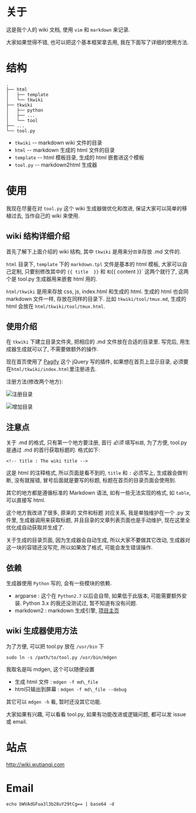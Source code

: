 # 关于 #

这是我个人的 wiki 文档, 使用 `vim` 和 `markdown` 来记录.

大家如果觉得不错, 也可以把这个基本框架拿去用, 我在下面写了详细的使用方法.

# 结构 #

	.
	├── html
	│   ├── template
	│   └── tkwiki
	├── tkwiki
	│   ├── python
	│   ├── ...
	│   └── tool
	├── ...
	└── tool.py

* `tkwiki` -- markdown wiki 文件的目录
* `html` -- markdown 生成的 html 文件的目录
* `template` -- html 模板目录, 生成的 html 嵌套进这个模板
* `tool.py` -- markdown2html 生成器

# 使用 #

我现在尽量在对 `tool.py` 这个 wiki 生成器做优化和改进, 保证大家可以简单的移植过去, 当作自己的 wiki 来使用.

## wiki 结构详细介绍 ##

首先了解下上面介绍的 wiki 结构, 其中 `tkwiki` 是用来分`目录`存放 .md 文件的.

`html` 目录下, `template` 下的 `markdown.tpl` 文件是基本的 html 模板, 大家可以自己定制, 只要别修改其中的 `{{ title  }}` 和 ` 和 `{{ content  }}` 这两个就行了, 这两个是 tool.py 生成器用来嵌套 html 用的.

`html/tkwiki` 是用来存放 css, js, index.html 和生成的 html. 生成的 html 也会同 markdown 文件一样, 存放在同样的目录下. 比如 `tkwiki/tool/tmux.md`, 生成的 html 会放在 `html/tkwiki/tool/tmux.html`.

## 使用介绍 ##

在 `tkwiki` 下建立目录文件夹, 把相应的 .md 文件放在合适的目录里. 写完后, 用生成器生成就可以了, 不需要做额外的操作.

现在首页使用了 [Pagify](https://github.com/cmpolis/Pagify) 这个 jQuery 写的插件, 如果想在首页上显示目录, 必须要在`html/tkwiki/index.html`里注册进去.

注册方法(修改两个地方):

![注册目录](http://wutianqi-wiki.b0.upaiyun.com/wiki_readme1.png)

![增加目录](http://wutianqi-wiki.b0.upaiyun.com/wiki_readme2.png)

## 注意点 ##

关于 .md 的格式, 只有第一个地方要注册, 首行 *必须* 填写`标题`, 为了方便, tool.py 是通过 .md 的首行获取标题的. 格式如下:

	<!-- title : The wiki title -->

这是 html 的注释格式, 所以页面是看不到的, `title` 和 `:` 必须写上, 生成器会做判断, 没有就报错, 冒号后面就是要写的标题, 标题在首页的目录页面会使用到.

其它的地方都是遵循标准的 Markdown 语法, 如有一些无法实现的格式, 如 `table`, 可以直接写 html.

这个地方我改进了很多, 原来的 文件和标题 对应关系, 我是单独维护在一个 .py 文件里, 生成器调用来获取标题, 并且目录的文章列表页面也是手动维护, 现在这里全优化成自动获取并生成了.

关于生成的目录页面, 因为生成器会自动生成, 所以大家不要做其它改动, 生成器对这一块的容错还没写完, 所以如果改了格式, 可能会发生错误操作.

## 依赖 ##

生成器使用 `Python` 写的, 会有一些模块的依赖.

* argparse : 这个在 `Python2.7` 以后会自带, 如果低于此版本, 可能需要额外安装. Python 3.x 的我还没测试过, 暂不知道有没有问题.
* markdown2 : markdown 生成引擎, [项目主页](http://github.com/trentm/python-markdown2)

## wiki 生成器使用方法 ##

为了方便, 可以把 tool.py 放在 `/usr/bin` 下

	sudo ln -s /path/to/tool.py /usr/bin/mdgen

我取名是叫 mdgen, 这个可以随便设置

* 生成 html 文件 : `mdgen -f md\_file`
* html只输出到屏幕 : `mdgen -f md\_file --debug`

其它可以 `mdgen -h` 看, 暂时还没其它功能.

大家如果有兴趣, 可以看看 tool.py, 如果有功能改进或逻辑问题, 都可以发 issue 或 email.

# 站点 #

http://wiki.wutianqi.com

# Email #

	echo bWVAdGFua3l3b28uY29tCg== | base64 -d
